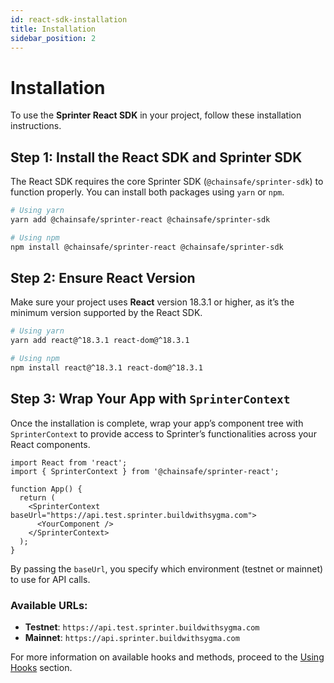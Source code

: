 ```yaml
---
id: react-sdk-installation
title: Installation
sidebar_position: 2
---
```


# Installation

To use the **Sprinter React SDK** in your project, follow these installation instructions.

## Step 1: Install the React SDK and Sprinter SDK

The React SDK requires the core Sprinter SDK (`@chainsafe/sprinter-sdk`) to function properly. You can install both packages using `yarn` or `npm`.

```bash
# Using yarn
yarn add @chainsafe/sprinter-react @chainsafe/sprinter-sdk

# Using npm
npm install @chainsafe/sprinter-react @chainsafe/sprinter-sdk
```

## Step 2: Ensure React Version

Make sure your project uses **React** version 18.3.1 or higher, as it’s the minimum version supported by the React SDK.

```bash
# Using yarn
yarn add react@^18.3.1 react-dom@^18.3.1

# Using npm
npm install react@^18.3.1 react-dom@^18.3.1
```

## Step 3: Wrap Your App with `SprinterContext`

Once the installation is complete, wrap your app’s component tree with `SprinterContext` to provide access to Sprinter’s functionalities across your React components.

```tsx
import React from 'react';
import { SprinterContext } from '@chainsafe/sprinter-react';

function App() {
  return (
    <SprinterContext baseUrl="https://api.test.sprinter.buildwithsygma.com">
      <YourComponent />
    </SprinterContext>
  );
}
```

By passing the `baseUrl`, you specify which environment (testnet or mainnet) to use for API calls.

### Available URLs:

- **Testnet**: `https://api.test.sprinter.buildwithsygma.com`
- **Mainnet**: `https://api.sprinter.buildwithsygma.com`

For more information on available hooks and methods, proceed to the [Using Hooks](03-using-hooks.md) section.
